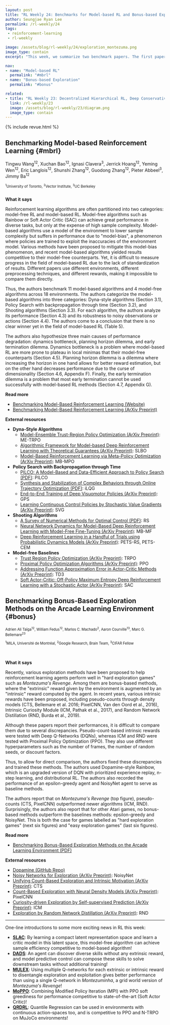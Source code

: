 ```yaml
---
layout: post
title: "RL Weekly 24: Benchmarks for Model-based RL and Bonus-based Exploration Methods"
author: Seungjae Ryan Lee
permalink: /rl-weekly/24
tags:
 - reinforcement-learning
 - rl-weekly

image: /assets/blog/rl-weekly/24/exploration_montezuma.png
image_type: contain
excerpt: "This week, we summarize two benchmark papers. The first paper benchmarks 11 model-based RL algorithms in 18 continuous control environments, and the second paper benchmarks 4 bonus-based exploration methods in 9 Atari environments. Both papers agree that a standardized benchmark is needed for an objective analysis of new algorithms."

nav:
- name: "Model-based RL"
  permalink: "#mbrl"
- name: "Bonus-based Exploration"
  permalink: "#bonus"

related:
- title: "RL Weekly 23: Decentralized Hierarchical RL, Deep Conservative Policy Iteration, and Optimistic PPO"
  link: /rl-weekly/23
  image: /assets/blog/rl-weekly/23/diagram.png
  image_type: contain
---
```




{% include revue.html %}





## Benchmarking Model-based Reinforcement Learning {#mbrl}

<p class="authors" style="font-size: 0.8em">

Tingwu Wang<sup>12</sup>,
Xuchan Bao<sup>12</sup>,
Ignasi Clavera<sup>3</sup>,
Jerrick Hoang<sup>12</sup>,
Yeming Wen<sup>12</sup>,
Eric Langlois<sup>12</sup>,
Shunshi Zhang<sup>12</sup>,
Guodong Zhang<sup>12</sup>,
Pieter Abbeel<sup>3</sup>,
Jimmy Ba<sup>12</sup>
</p>
<p class="authors__institutions" style="font-size: 0.8em">
    <sup>1</sup>University of Toronto,
    <sup>2</sup>Vector Institute,
    <sup>3</sup>UC Berkeley
</p>

<div class="w100" style="margin: 10px auto;">
  <img src="{{ absolute_url }}/assets/blog/rl-weekly/24/mbrl.png" alt="">
</div>


**What it says**

Reinforcement learning algorithms are often partitioned into two categories: model-free RL and model-based RL. Model-free algorithms such as Rainbow or Soft Actor Critic (SAC) can achieve great performance in diverse tasks, but only at the expense of high sample complexity. Model-based algorithms use a model of the environment to lower sample complexity but suffers in performance due to "model-bias", a phenomenon where policies are trained to exploit the inaccuracies of the environment model. Various methods have been proposed to mitigate this model-bias phenomenon, and recent model-based algorithms yielded results competitive to their model-free counterparts. Yet, it is difficult to measure progress in the field of model-based RL due to the lack of standardization of results. Different papers use different environments, different preprocessing techniques, and different rewards, making it impossible to compare them directly.

Thus, the authors benchmark 11 model-based algorithms and 4 model-free algorithms across 18 environments. The authors categorize the model-based algorithms into three categories: Dyna-style algorithms (Section 3.1), Policy Search with backpropagation through time (Section 3.2), and Shooting algorithms (Section 3.3). For each algorithm, the authors analyze its performance (Section 4.3) and its robustness to noisy observations or actions (Section 4.4). The authors come to a conclusion that there is no clear winner yet in the field of model-based RL (Table 5).

The authors also hypothesize three main causes of performance degradation: dynamics bottleneck, planning horizon dilemma, and early termination dilemma. Dynamics bottleneck is a problem where model-based RL are more prone to plateau in local minimas that their model-free counterparts (Section 4.5). Planning horizon dilemma is a dilemma where increasing the horizon in one hand allows for better reward estimation, but on the other hand decreases performance due to the curse of dimensionality (Section 4.6, Appendix F). Finally, the early termination dilemma is a problem that most early termination cannot be used successfully with model-based RL methods (Section 4.7, Appendix G).



**Read more**

- [Benchmarking Model-Based Reinforcement Learning (Website)](http://www.cs.toronto.edu/~tingwuwang/mbrl.html)
- [Benchmarking Model-Based Reinforcement Learning (ArXiv Preprint)](https://arxiv.org/abs/1907.02057)

**External resources**

- **Dyna-Style Algorithms**
  - [Model-Ensemble Trust-Region Policy Optimization (ArXiv Preprint)](https://arxiv.org/abs/1802.10592): ME-TRPO
  - [Algorithmic Framework for Model-based Deep Reinforcement Learning with Theoretical Guarantees (ArXiv Preprint)](https://arxiv.org/abs/1807.03858): SLBO
  - [Model-Based Reinforcement Learning via Meta-Policy Optimization (ArXiv Preprint)](https://arxiv.org/abs/1809.05214): MB-MPO
- **Policy Search with Backpropagation through Time**
  - [PILCO: A Model-Based and Data-Efficient Approach to Policy Search (PDF)](https://www.ias.informatik.tu-darmstadt.de/uploads/Publications/Deisenroth_ICML_2011.pdf): PILCO
  - [Synthesis and Stabilization of Complex Behaviors through Online Trajectory Optimization (PDF)](https://homes.cs.washington.edu/~todorov/papers/TassaIROS12.pdf): iLQG
  - [End-to-End Training of Deep Visuomotor Policies (ArXiv Preprint)](https://arxiv.org/abs/1504.00702): GPS
  - [Learning Continuous Control Policies by Stochastic Value Gradients (ArXiv Preprint)](https://arxiv.org/abs/1510.09142): SVG
- **Shooting Algorithms**
  - [A Survey of Numerical Methods for Optimal Control (PDF)](http://www.anilvrao.com/Publications/ConferencePublications/trajectorySurveyAAS.pdf): RS
  - [Neural Network Dynamics for Model-Based Deep Reinforcement Learning with Model-Free Fine-Tuning (ArXiv Preprint)](https://arxiv.org/abs/1708.02596): MB-MF
  - [Deep Reinforcement Learning in a Handful of Trials using Probabilistic Dynamics Models (ArXiv Preprint)](https://arxiv.org/abs/1805.12114): PETS-RS, PETS-CEM
- **Model-free Baselines**
  - [Trust Region Policy Optimization (ArXiv Preprint)](https://arxiv.org/abs/1502.05477): TRPO
  - [Proximal Policy Optimization Algorithms (ArXiv Preprint)](https://arxiv.org/abs/1707.06347): PPO
  - [Addressing Function Approximation Error in Actor-Critic Methods (ArXiv Preprint)](https://arxiv.org/abs/1802.09477): TD3
  - [Soft Actor-Critic: Off-Policy Maximum Entropy Deep Reinforcement Learning with a Stochastic Actor (ArXiv Preprint)](https://arxiv.org/abs/1801.01290): SAC



## Benchmarking Bonus-Based Exploration Methods on the Arcade Learning Environment {#bonus}

<p class="authors" style="font-size: 0.8em">
Adrien Ali Taïga<sup>12</sup>,
William Fedus<sup>12</sup>,
Marlos C. Machado<sup>2</sup>,
Aaron Courville<sup>13</sup>,
Marc G. Bellemare<sup>23</sup>
</p>
<p class="authors__institutions" style="font-size: 0.8em">
    <sup>1</sup>MILA, Université de Montréal,
    <sup>2</sup>Google Research, Brain Team,
    <sup>3</sup>CIFAR Fellow
</p>

<div class="w60" style="margin: 10px auto;">
  <img src="{{ absolute_url }}/assets/blog/rl-weekly/24/exploration_montezuma.png" alt="">
</div>

<div class="w100" style="margin: 10px auto;">
  <img src="{{ absolute_url }}/assets/blog/rl-weekly/24/exploration_hard.png" alt="">
</div>

<div class="w100" style="margin: 10px auto;">
  <img src="{{ absolute_url }}/assets/blog/rl-weekly/24/exploration_easy.png" alt="">
</div>

**What it says**

Recently, various exploration methods have been proposed to help reinforcement learning agents perform well in "hard exploration games" such as *Montezuma's Revenge*. Among them are bonus-based methods, where the "extrinsic" reward given by the environment is augmented by an "intrinsic" reward computed by the agent. In recent years, various intrinsic rewards have been proposed, including pseudo-counts through density models (CTS, Bellemare et al. 2016; PixelCNN, Van den Oord et al., 2016), Intrinsic Curiosity Module (ICM, Pathak et al., 2017), and Random Network Distillation (RND, Burda et al., 2019).

Although these papers report their performances, it is difficult to compare them due to several discrepancies. Pseudo-count-based intrinsic rewards were tested with Deep Q-Networks (DQNs), whereas ICM and RND were tested with Proximal Policy Optimization (PPO). They also use different hyperparameters such as the number of frames, the number of random seeds, or discount factors.

Thus, to allow for direct comparison, the authors fixed these discrepancies and trained these methods. The authors used Dopamine-style Rainbow, which is an upgraded version of DQN with prioritized experience replay, n-step learning, and distributional RL. The authors also recorded the performance of an epsilon-greedy agent and NoisyNet agent to serve as baseline methods.

The authors report that on *Montezuma's Revenge* (top figure), pseudo-counts (CTS, PixelCNN) outperformed newer algorithms (ICM, RND). Surprisingly, the authors also report that for other Atari games, no bonus-based methods outperform the baselines methods: epsilon-greedy and NoisyNet. This is both the case for games labelled as "hard exploration games" (next six figures) and "easy exploration games" (last six figures).

**Read more**

- [Benchmarking Bonus-Based Exploration Methods on the Arcade Learning Environment (PDF)](https://drive.google.com/file/d/1I05c4-d9OsNwGZnLx85fR8dnX-yVoTWe/view)

**External resources**

- [Dopamine (GitHub Repo)](https://github.com/google/dopamine)
- [Noisy Networks for Exploration (ArXiv Preprint)](https://arxiv.org/abs/1706.10295): NoisyNet
- [Unifying Count-Based Exploration and Intrinsic Motivation (ArXiv Preprint)](https://arxiv.org/abs/1606.01868): CTS
- [Count-Based Exploration with Neural Density Models (ArXiv Preprint)](https://arxiv.org/abs/1703.01310): PixelCNN
- [Curiosity-driven Exploration by Self-supervised Prediction (ArXiv Preprint)](https://arxiv.org/abs/1705.05363): ICM
- [Exploration by Random Network Distillation (ArXiv Preprint)](https://arxiv.org/abs/1810.12894): RND






------

One-line introductions to some more exciting news in RL this week:

- [**SLAC**](https://alexlee-gk.github.io/slac/): By learning a compact latent representation space and learn a critic model in this latent space, this model-free algorithm can achieve sample efficiency competitive to model-based algorithm!
- [**DADS**](https://arxiv.org/abs/1907.01657): An agent can discover diverse skills without any extrinsic reward, and model predictive control can compose these skills to solve downstream tasks without additional training!
- [**MULEX**](https://arxiv.org/abs/1907.00868): Using multiple Q-networks for each extrinsic or intrinsic reward to disentangle exploration and exploitation gives better performance than using a single Q-network in *Montezuminha*, a grid world version of *Montezuma's Revenge*!
- [**MoPPO**](https://arxiv.org/abs/1907.01298): Combining Modified Policy Iteration (MPI) with PPO soft greediness for performance competitive to state-of-the-art (Soft Actor Critic)!
- [**QRDRL**](https://arxiv.org/abs/1906.11941): Quantile Regression can be used in environments with continuous action-spaces too, and is competitive to PPO and N-TRPO on MuJoCo environments!
